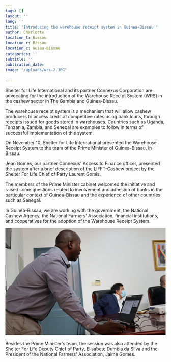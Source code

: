 ```yaml
---
tags: []
layout: ''
lang: ''
title: 'Introducing the warehouse receipt system in Guinea-Bissau '
author: Charlotte
location_t: Bissau
location_r: Bissau
location_c: Guiea-Bissau
categories: ''
subtitle: ''
publication_date: 
image: "/uploads/wrs-2.JPG"

---
```

Shelter for Life International and its partner Connexus Corporation are advocating for the introduction of the Warehouse Receipt System (WRS) in the cashew sector in The Gambia and Guinea-Bissau.

The warehouse receipt system is a mechanism that will allow cashew producers to access credit at competitive rates using bank loans, through receipts issued for goods stored in warehouses. Countries such as Uganda, Tanzania, Zambia, and Senegal are examples to follow in terms of successful implementation of this system.

On November 10, Shelter for Life International presented the Warehouse Receipt System to the team of the Prime Minister of Guinea-Bissau, in Bissau.

Jean Gomes, our partner Connexus' Access to Finance officer, presented the system after a brief description of the LIFFT-Cashew project by the Shelter For Life Chief of Party Laurent Gomis.

The members of the Prime Minister cabinet welcomed the initiative and raised some questions related to involvement and adhesion of banks in the particular context of Guinea-Bissau and the experience of other countries such as Senegal.

In Guinea-Bissau, we are working with the government, the National Cashew Agency, the National Farmers' Association, financial institutions, and cooperatives for the adoption of the Warehouse Receipt System.

![](/uploads/wrs-1.JPG)

Besides the Prime Minister's team, the session was also attended by the Shelter For Life Deputy Chief of Party, Elisabete Dumbia da Silva and the President of the National Farmers' Association, Jaime Gomes.